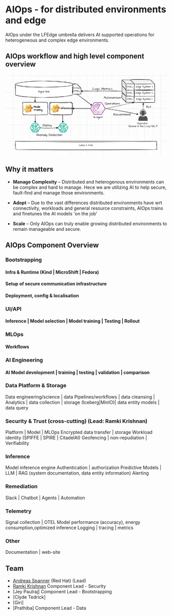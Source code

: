 # AIOps - for distributed environments and edge

AIOps under the LFEdge umbrella delivers AI supported operations for heterogeneous and complex edge environments.

## AIOps workflow and high level component overview
![Alt text](AIOpsOverview.png)

## Why it matters
- **Manage Complexity** – Distributed and heterogenous environments can be complex and hard to manage. Hece we are utilizing AI to help secure, fault-find and manage those environments.

- **Adopt** – Due to the vast differences distributed environments have wrt connectivity, workloads and general resource constraints, AIOps trains and finetunes the AI models 'on the job'

- **Scale** – Only AIOps can truly enable growing distributed environments to remain manageable and secure.

## AIOps Component Overview
### Bootstrapping
#### Infra & Runtime (Kind | MicroShift | Fedora)
#### Setup of secure communication infrastructure
#### Deployment, config & localisation
### UI/API
#### Inference | Model selection | Model training | Testing | Rollout
### MLOps
#### Workflows
### AI Engineering
#### AI Model development | training | testing | validation | comparison
### Data Platform & Storage
Data engineering/science | data Pipelines/workflows | data cleansing | Analytics | data collection | storage (Iceberg|MinIO)| data entity models | data query 
###  Security & Trust (cross-cutting) (Lead: Ramki Krishnan)
Platform | Model | MLOps
Encrypted data transfer | storage
Workload identity (SPIFFE | SPIRE | CitadelAI)
Geofencing | non-repudiation | Verifiability
### Inference
Model inference engine
Authentication | authorization
Predictive Models | LLM | RAG (system documentation, data entity information) 
Alerting
### Remediation
Slack | Chatbot | Agents | Automation
### Telemetry
Signal collection | OTEL
Model performance (accuracy), energy consumption,optimized inference
Logging | tracing | metrics 
### Other
Documentation | web-site




## Team
- [Andreas Spanner](https://lf-edge.atlassian.net/wiki/people/59fc56048499730e3412487a?ref=confluence) (Red Hat) (Lead)
- [Ramki Krishnan](https://lf-edge.atlassian.net/wiki/people/557058:c8c42130-9c8b-41ae-b9e2-058af2eff879?ref=confluence) Component Lead - Security
- [Jey Paulraj]  Component Lead - Bootstrapping 
- [Clyde Tedrick]
- [Giri]
- [Prathiba] Component Lead - Data
